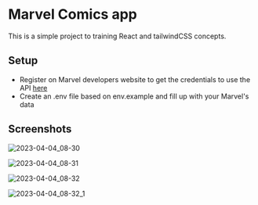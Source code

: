 # Marvel Comics app

This is a simple project to training React and tailwindCSS concepts.


## Setup

- Register on Marvel developers website to get the credentials to use the API <a href='https://developer.marvel.com/'>here</a>
- Create an .env file based on env.example and fill up with your Marvel's data

## Screenshots

![2023-04-04_08-30](https://user-images.githubusercontent.com/24318272/229779075-dcfdc6de-e35b-402c-b38f-092061634d99.png)


![2023-04-04_08-31](https://user-images.githubusercontent.com/24318272/229779073-3bda0fda-24af-422d-821d-2b0c6596e8dc.png)

![2023-04-04_08-32](https://user-images.githubusercontent.com/24318272/229779070-f7eb129d-cebb-42b3-ad84-b58275e2fa05.png)

![2023-04-04_08-32_1](https://user-images.githubusercontent.com/24318272/229779067-649c1d8b-ed42-4d4d-954f-e331771f65a6.png)


